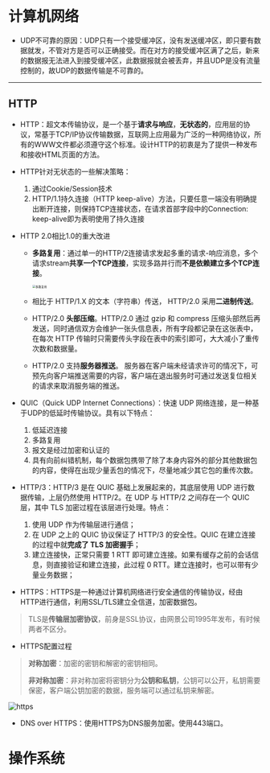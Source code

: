 # 计算机网络

- UDP不可靠的原因：UDP只有一个接受缓冲区，没有发送缓冲区，即只要有数据就发，不管对方是否可以正确接受。而在对方的接受缓冲区满了之后，新来的数据报无法进入到接受缓冲区，此数据报就会被丢弃，并且UDP是没有流量控制的，故UDP的数据传输是不可靠的。

---

## HTTP

- HTTP：超文本传输协议，是一个基于**请求与响应**，**无状态的**，应用层的协议，常基于TCP/IP协议传输数据，互联网上应用最为广泛的一种网络协议，所有的WWW文件都必须遵守这个标准。设计HTTP的初衷是为了提供一种发布和接收HTML页面的方法。

- HTTP针对无状态的一些解决策略：

  1. 通过Cookie/Session技术
  2. HTTP/1.1持久连接（HTTP keep-alive）方法，只要任意一端没有明确提出断开连接，则保持TCP连接状态，在请求首部字段中的Connection: keep-alive即为表明使用了持久连接

- HTTP 2.0相比1.0的重大改进

  - **多路复用**：通过单一的HTTP/2连接请求发起多重的请求-响应消息，多个请求stream**共享一个TCP连接**，实现多路并行而**不是依赖建立多个TCP连接**。

    <img src="https://pic2.zhimg.com/80/b1e608ddb7493608efea3e76912aabe1_1440w.jpg?source=1940ef5c" alt="多路复用" style="zoom: 40%;" />

  - 相比于 HTTP/1.X 的文本（字符串）传送， HTTP/2.0 采用**二进制传送**。

  - HTTP/2.0 **头部压缩**。HTTP/2.0 通过 gzip 和 compress 压缩头部然后再发送，同时通信双方会维护一张头信息表，所有字段都记录在这张表中，在每次 HTTP 传输时只需要传头字段在表中的索引即可，大大减小了重传次数和数据量。

  - HTTP/2.0 支持**服务器推送**。 服务器在客户端未经请求许可的情况下，可预先向客户端推送需要的内容，客户端在退出服务时可通过发送复位相关的请求来取消服务端的推送。

- QUIC（Quick UDP Internet Connections）：快速 UDP 网络连接，是一种基于UDP的低延时传输协议。具有以下特点：

  1. 低延迟连接
  2. 多路复用
  3. 报文是经过加密和认证的
  4. 具有向前纠错机制，每个数据包携带了除了本身内容外的部分其他数据包的内容，使得在出现少量丢包的情况下，尽量地减少其它包的重传次数。

- HTTP/3：HTTP/3 是在 QUIC 基础上发展起来的，其底层使用 UDP 进行数据传输，上层仍然使用 HTTP/2。在 UDP 与 HTTP/2 之间存在一个 QUIC 层，其中 TLS 加密过程在该层进行处理。特点：

  1. 使用 UDP 作为传输层进行通信；
  2.  在 UDP 之上的 QUIC 协议保证了 HTTP/3 的安全性。QUIC 在建立连接的过程中就**完成了 TLS 加密握手**；
  3. 建立连接快，正常只需要 1 RTT 即可建立连接。如果有缓存之前的会话信息，则直接验证和建立连接，此过程 0 RTT。建立连接时，也可以带有少量业务数据；

- HTTPS：HTTPS是一种通过计算机网络进行安全通信的传输协议，经由HTTP进行通信，利用SSL/TLS建立全信道，加密数据包。

> TLS是**传输层加密协议**，前身是SSL协议，由网景公司1995年发布，有时候两者不区分。

- HTTPS配置过程

> **对称加密**：加密的密钥和解密的密钥相同。
>
> **非对称加密**：非对称加密将密钥分为**公钥和私钥**，公钥可以公开，私钥需要保密，客户端公钥加密的数据，服务端可以通过私钥来解密。

![https](https://images2017.cnblogs.com/blog/1260476/201711/1260476-20171116160813812-635766483.png)

- DNS over HTTPS：使用HTTPS为DNS服务加密。使用443端口。

# 操作系统
